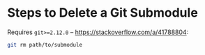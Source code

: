 # Steps to Delete a Git Submodule

Requires `git>=2.12.0` – <https://stackoverflow.com/a/41788804>:

```bash
git rm path/to/submodule
```
